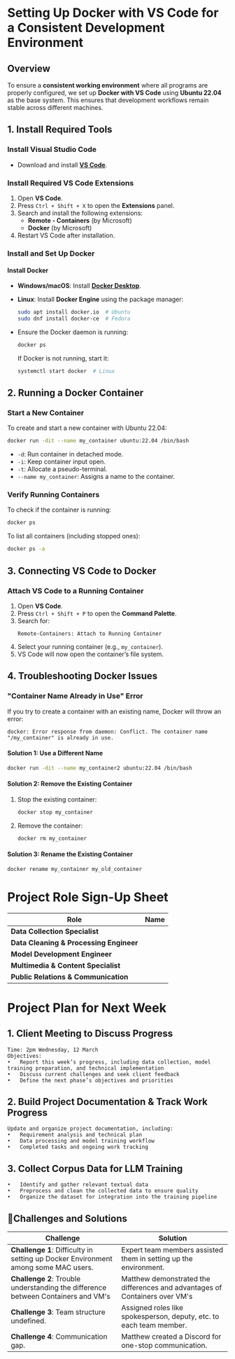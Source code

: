 # Setting Up Docker with VS Code for a Consistent Development Environment

## Overview
To ensure a **consistent working environment** where all programs are properly configured, we set up **Docker with VS Code** using **Ubuntu 22.04** as the base system. This ensures that development workflows remain stable across different machines.

## 1. Install Required Tools
### Install Visual Studio Code
- Download and install **[VS Code](https://code.visualstudio.com/download)**.

### Install Required VS Code Extensions
1. Open **VS Code**.
2. Press `Ctrl + Shift + X` to open the **Extensions** panel.
3. Search and install the following extensions:
   - **Remote - Containers** (by Microsoft)
   - **Docker** (by Microsoft)
4. Restart VS Code after installation.

### Install and Set Up Docker
#### Install Docker
- **Windows/macOS**: Install **[Docker Desktop](https://www.docker.com/get-started/)**.
- **Linux**: Install **Docker Engine** using the package manager:
  ```sh
  sudo apt install docker.io  # Ubuntu
  sudo dnf install docker-ce  # Fedora
  ```

- Ensure the Docker daemon is running:
  ```sh
  docker ps
  ```
  If Docker is not running, start it:
  ```sh
  systemctl start docker  # Linux
  ```

## 2. Running a Docker Container
### Start a New Container
To create and start a new container with Ubuntu 22.04:
```sh
docker run -dit --name my_container ubuntu:22.04 /bin/bash
```
- `-d`: Run container in detached mode.
- `-i`: Keep container input open.
- `-t`: Allocate a pseudo-terminal.
- `--name my_container`: Assigns a name to the container.

### Verify Running Containers
To check if the container is running:
```sh
docker ps
```
To list all containers (including stopped ones):
```sh
docker ps -a
```

## 3. Connecting VS Code to Docker
### Attach VS Code to a Running Container
1. Open **VS Code**.
2. Press `Ctrl + Shift + P` to open the **Command Palette**.
3. Search for:
   ```
   Remote-Containers: Attach to Running Container
   ```
4. Select your running container (e.g., `my_container`).
5. VS Code will now open the container’s file system.

## 4. Troubleshooting Docker Issues
### "Container Name Already in Use" Error
If you try to create a container with an existing name, Docker will throw an error:
```
docker: Error response from daemon: Conflict. The container name "/my_container" is already in use.
```
#### Solution 1: Use a Different Name
```sh
docker run -dit --name my_container2 ubuntu:22.04 /bin/bash
```
#### Solution 2: Remove the Existing Container
1. Stop the existing container:
   ```sh
   docker stop my_container
   ```
2. Remove the container:
   ```sh
   docker rm my_container
   ```
#### Solution 3: Rename the Existing Container
```sh
docker rename my_container my_old_container
```

# Project Role Sign-Up Sheet

| Role | Name |
|------|------|
| **Data Collection Specialist** |  |
| **Data Cleaning & Processing Engineer** |  |
| **Model Development Engineer** |  |
| **Multimedia & Content Specialist** |  |
| **Public Relations & Communication** |  |

# Project Plan for Next Week

## 1. Client Meeting to Discuss Progress
	Time: 2pm Wednesday, 12 March
	Objectives:
	•	Report this week’s progress, including data collection, model training preparation, and technical implementation
	•	Discuss current challenges and seek client feedback
	•	Define the next phase’s objectives and priorities

## 2. Build Project Documentation & Track Work Progress
	Update and organize project documentation, including:
	•	Requirement analysis and technical plan
	•	Data processing and model training workflow
	•	Completed tasks and ongoing work tracking

## 3. Collect Corpus Data for LLM Training
	•	Identify and gather relevant textual data
	•	Preprocess and clean the collected data to ensure quality
	•	Organize the dataset for integration into the training pipeline

## 🎯Challenges and Solutions

| **Challenge**                                    | **Solution**                                          |
|--------------------------------------------------|------------------------------------------------------|
| **Challenge 1**: Difficulty in setting up Docker Environment among some MAC users.   |  Expert team members assisted them in setting up the environment.    |
| **Challenge 2**: Trouble understanding the difference between Containers and VM's | Matthew demonstrated the differences and advantages of Containers over VM's         |
| **Challenge 3**: Team structure undefined.     | Assigned roles like spokesperson, deputy, etc. to each team member.         |
| **Challenge 4**: Communication gap.       | Matthew created a Discord for one-stop communication.              |

